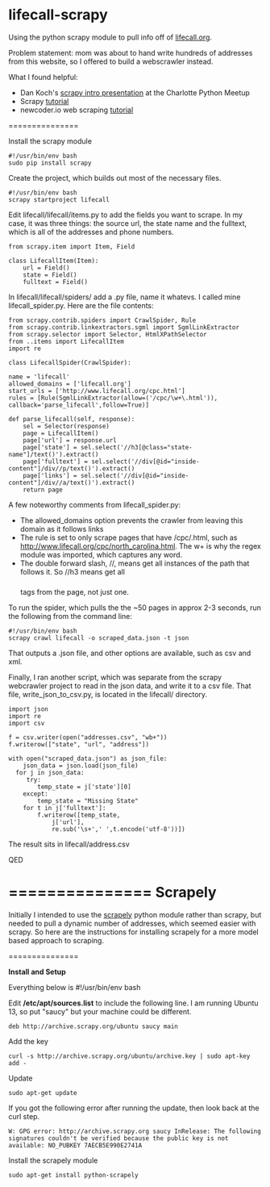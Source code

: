 lifecall-scrapy
===============

Using the python scrapy module to pull info off of <a href="http://www.lifecall.org/cpc.html">lifecall.org</a>.  

Problem statement:  mom was about to hand write hundreds of addresses from this website, so I offered to build a webscrawler instead.

What I found helpful:
 - Dan Koch's <a href="https://github.com/pythonclt/scrapy-intro/blob/master/presentation.md">scrapy intro presentation</a> at the Charlotte Python Meetup
 - Scrapy <a href="http://doc.scrapy.org/en/latest/intro/tutorial.html">tutorial<a/>
 - newcoder.io web scraping <a href="http://newcoder.io/scrape/">tutorial<a/>

===============

Install the scrapy module

    #!/usr/bin/env bash
    sudo pip install scrapy
    
Create the project, which builds out most of the necessary files.

    #!/usr/bin/env bash
    scrapy startproject lifecall
    
Edit lifecall/lifecall/items.py to add the fields you want to scrape.  In my case, it was three things: the source url, the state name and the fulltext, which is all of the addresses and phone numbers.

    from scrapy.item import Item, Field
        
    class LifecallItem(Item):
        url = Field()
        state = Field()
        fulltext = Field()
            
In lifecall/lifecall/spiders/ add a .py file, name it whatevs.  I called mine lifecall_spider.py.  Here are the file contents:

    from scrapy.contrib.spiders import CrawlSpider, Rule
    from scrapy.contrib.linkextractors.sgml import SgmlLinkExtractor
    from scrapy.selector import Selector, HtmlXPathSelector
    from ..items import LifecallItem
    import re

    class LifecallSpider(CrawlSpider):

    name = 'lifecall'
    allowed_domains = ['lifecall.org']
    start_urls = ['http://www.lifecall.org/cpc.html']
    rules = [Rule(SgmlLinkExtractor(allow=('/cpc/\w+\.html')), callback='parse_lifecall',follow=True)]

    def parse_lifecall(self, response):
        sel = Selector(response)
        page = LifecallItem()
        page['url'] = response.url
        page['state'] = sel.select('//h3[@class="state-name"]/text()').extract()
        page['fulltext'] = sel.select('//div[@id="inside-content"]/div//p/text()').extract()
        page['links'] = sel.select('//div[@id="inside-content"]/div//a/text()').extract()
        return page

A few noteworthy comments from lifecall_spider.py:
 - The allowed_domains option prevents the crawler from leaving this domain as it follows links
 - The rule is set to only scrape pages that have /cpc/<a word>.html, such as http://www.lifecall.org/cpc/north_carolina.html.  The w+ is why the regex module was imported, which captures any word.
 - The double forward slash, //, means get all instances of the path that follows it.  So //h3 means get all <h3></h3> tags from the page, not just one.

To run the spider, which pulls the the ~50 pages in approx 2-3 seconds, run the following from the command line:

    #!/usr/bin/env bash
    scrapy crawl lifecall -o scraped_data.json -t json

That outputs a .json file, and other options are available, such as csv and xml.

Finally, I ran another script, which was separate from the scrapy webcrawler project to read in the json data, and write it to a csv file.  That file, write_json_to_csv.py, is located in the lifecall/ directory.

    import json
    import re
    import csv

    f = csv.writer(open("addresses.csv", "wb+"))
    f.writerow(["state", "url", "address"])

    with open("scraped_data.json") as json_file:
        json_data = json.load(json_file)
      for j in json_data:
         try:
            temp_state = j['state'][0]
        except:
            temp_state = "Missing State"
        for t in j['fulltext']:
            f.writerow([temp_state,
                j['url'],
                re.sub('\s+',' ',t.encode('utf-8'))]) 

The result sits in lifecall/address.csv

QED

===============
**Scrapely**
===============
Initially I intended to use the <a href="https://github.com/scrapy/scrapely">scrapely</a> python module rather than scrapy, but needed to pull a dynamic number of addresses, which seemed easier with scrapy.  So here are the instructions for installing scrapely for a more model based approach to scraping.

===============

**Install and Setup**

Everything below is #!/usr/bin/env bash

Edit <b>/etc/apt/sources.list</b> to include the following line.  I am running Ubuntu 13, so put "saucy" but your machine could be different.

    deb http://archive.scrapy.org/ubuntu saucy main

Add the key

    curl -s http://archive.scrapy.org/ubuntu/archive.key | sudo apt-key add -

Update

    sudo apt-get update

If you got the following error after running the update, then look back at the curl step.  

    W: GPG error: http://archive.scrapy.org saucy InRelease: The following signatures couldn't be verified because the public key is not available: NO_PUBKEY 7AECB5E990E2741A

Install the scrapely module

    sudo apt-get install python-scrapely

